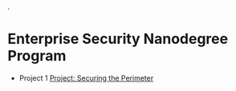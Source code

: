 .

# Enterprise Security Nanodegree Program

- Project 1 [Project: Securing the Perimeter](https://docs.google.com/presentation/d/1sW_BQnI02aL8DKqH3fTW2QsJx3HO-77DYHSDhmJtJvg/edit#slide=id.g1e9ed12aab_0_0)
